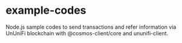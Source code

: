 # example-codes
Node.js sample codes to send transactions and refer information via UnUniFi blockchain with @cosmos-client/core and ununifi-client.
